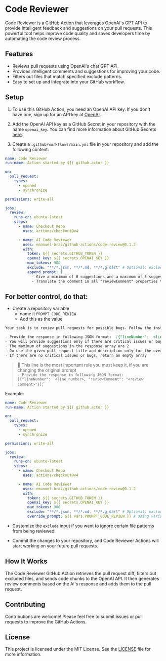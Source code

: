 # Code Reviewer

Code Reviewer is a GitHub Action that leverages OpenAI's GPT API to provide intelligent feedback and suggestions on
your pull requests. This powerful tool helps improve code quality and saves developers time by automating the code
review process.

## Features

- Reviews pull requests using OpenAI's chat GPT API.
- Provides intelligent comments and suggestions for improving your code.
- Filters out files that match specified exclude patterns.
- Easy to set up and integrate into your GitHub workflow.

## Setup

1. To use this GitHub Action, you need an OpenAI API key. If you don't have one, sign up for an API key
   at [OpenAI](https://beta.openai.com/signup).

2. Add the OpenAI API key as a GitHub Secret in your repository with the name `openai_key`. You can find more
   information about GitHub Secrets [here](https://docs.github.com/en/actions/reference/encrypted-secrets).

3. Create a `.github/workflows/main.yml` file in your repository and add the following content:

```yaml
name: Code Reviewer
run-name: Action started by ${{ github.actor }}

on:
  pull_request:
    types:
      - opened
      - synchronize

permissions: write-all

jobs:
  review:
    runs-on: ubuntu-latest
    steps:
      - name: Checkout Repo
        uses: actions/checkout@v4

      - name: AI Code Reviewer
        uses: emanuel-braz/github-actions/code-review@0.1.2
        with:
          token: ${{ secrets.GITHUB_TOKEN }}
          openai_key: ${{ secrets.OPENAI_KEY }}
          max_tokens: 900
          exclude: "**/*.json, **/*.md, **/*.g.dart" # Optional: exclude patterns separated by commas
          append_prompt: |
            - Give a minimum of 0 suggestions and a maximum of 5 suggestions.
            - Translate the comment in all "reviewComment" properties to portuguese (pt-br).
```

## For better control, do that:
* Create a repository variable
  * name it `PROMPT_CODE_REVIEW`
  * Add this as the value
```md
Your task is to review pull requests for possible bugs. Follow the instructions below:

- Provide the response in following JSON format:  [{"lineNumber":  <line_number>, "reviewComment": "<review comment>"}]`;
- You will provide suggestions only if there are critical issues or bugs in the code, otherwise return an empty array.
- The maximum of suggestions in the response array are 2
- Do use the given pull request title and description only for the overall context and only comment the code;
- If there are no critical issues or bugs, return an empty array
  ```
> 🚨 This line is the most important rule you must keep it, if you are changing the original prompt  
> `- Provide the response in following JSON format:  [{"lineNumber":  <line_number>, "reviewComment": "<review comment>"}]`;`

Example:
```yaml
name: Code Reviewer
run-name: Action started by ${{ github.actor }}

on:
  pull_request:
    types:
      - opened
      - synchronize

permissions: write-all

jobs:
  review:
    runs-on: ubuntu-latest
    steps:
      - name: Checkout Repo
        uses: actions/checkout@v4

      - name: AI Code Reviewer
        uses: emanuel-braz/github-actions/code-review@0.1.2
        with:
          token: ${{ secrets.GITHUB_TOKEN }}
          openai_key: ${{ secrets.OPENAI_KEY }}
          max_tokens: 900
          exclude: "**/*.json, **/*.md, **/*.g.dart" # Optional: exclude patterns separated by commas
          override_prompt: ${{ vars.PROMPT_CODE_REVIEW }} # Using variable is more flexible and faster changes
```

- Customize the `exclude` input if you want to ignore certain file patterns from being reviewed.

- Commit the changes to your repository, and Code Reviewer Actions will start working on your future pull requests.

## How It Works

The Code Reviewer GitHub Action retrieves the pull request diff, filters out excluded files, and sends code chunks to
the OpenAI API. It then generates review comments based on the AI's response and adds them to the pull request.

## Contributing

Contributions are welcome! Please feel free to submit issues or pull requests to improve the GitHub Actions.

## License

This project is licensed under the MIT License. See the [LICENSE](LICENSE) file for more information.